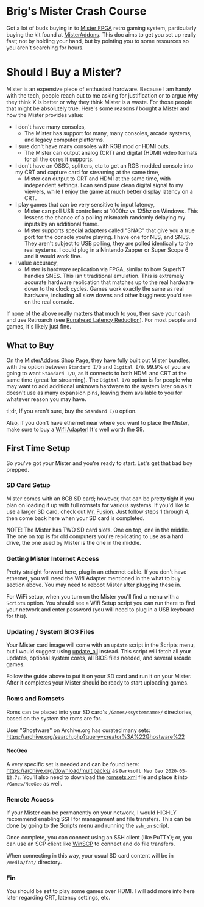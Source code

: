 # Brig's Mister Crash Course
Got a lot of buds buying in to [Mister FPGA](https://www.retrorgb.com/mister.html) retro gaming system, particularly buying the kit found at [MisterAddons](https://misteraddons.com/products/mister-bundles). This doc aims to get you set up really fast; not by holding your hand, but by pointing you to some resources so you aren't searching for hours.

# Should I Buy a Mister?
Mister is an expensive piece of enthusiast hardware. Because I am handy with the tech, people reach out to me asking for justification or to argue why they think X is better or why they think Mister is a waste. For those people that might be absolutely true. Here's some reasons *I* bought a Mister and how the Mister provides value:

* I don't have many consoles,
    * The Mister has support for many, many consoles, arcade systems, and legacy computer platforms.
* I sure don't have many consoles with RGB mod or HDMI outs,
    * The Mister can output analog (CRT) and digital (HDMI) video formats for all the cores it supports.
* I don't have an OSSC, splitters, etc to get an RGB modded console into my CRT and capture card for streaming at the same time,
    * Mister can output to CRT and HDMI at the same time, with independent settings. I can send pure clean digital signal to my viewers, while I enjoy the game at much better display latency on a CRT.
* I play games that can be very sensitive to input latency,
    * Mister can poll USB controllers at 1000hz vs 125hz on Windows. This lessens the chance of a polling mismatch randomly delaying my inputs by an additional frame.
    * Mister supports special adapters called "SNAC" that give you a true port for the console you're playing. I have one for NES, and SNES. They aren't subject to USB polling, they are polled identically to the real systems. I could plug in a Nintendo Zapper or Super Scope 6 and it would work fine.
* I value accuracy,
    * Mister is hardware replication via FPGA, similar to how SuperNT handles SNES. This isn't traditional emulation. This is extremely accurate hardware replication that matches up to the real hardware down to the clock cycles. Games work exactly the same as real hardware, including all slow downs and other bugginess you'd see on the real console.

If none of the above really matters that much to you, then save your cash and use Retroarch (see [Runahead Latency Reduction](https://www.libretro.com/index.php/retroarch-1-7-2%E2%80%8A-%E2%80%8Aachieving-better-latency-than-original-hardware-through-new-runahead-method/#:~:text=Once%20the%20game%20is%20running,you%20want%20to%20run%20ahead.)). For most people and games, it's likely just fine.

## What to Buy
On the [MisterAddons Shop Page](https://misteraddons.com/products/mister-bundles), they have fully built out Mister bundles, with the option between `Standard I/O` and `Digital I/O`. 99.9% of you are going to want `Standard I/O`, as it connects to both HDMI and CRT at the same time (great for streaming). The `Digital I/O` option is for people who may want to add additional unknown hardware to the system later on as it doesn't use as many expansion pins, leaving them available to you for whatever reason you may have.

tl;dr, If you aren't sure, buy the `Standard I/O` option.

Also, if you don't have ethernet near where you want to place the Mister, make sure to buy a [Wifi Adapter](https://misteraddons.com/products/wifi-adapter)! It's well worth the $9.

## First Time Setup
So you've got your Mister and you're ready to start. Let's get that bad boy prepped.

### SD Card Setup
Mister comes with an 8GB SD card; however, that can be pretty tight if you plan on loading it up with full romsets for various systems. If you'd like to use a larger SD card, check out [Mr. Fusion](https://github.com/MiSTer-devel/mr-fusion). Just follow steps 1 through 4, then come back here when your SD card is completed.

NOTE: The Mister has TWO SD card slots. One on top, one in the middle. The one on top is for old computers you're replicating to use as a hard drive, the one used by Mister is the one in the middle.

### Getting Mister Internet Access
Pretty straight forward here, plug in an ethernet cable. If you don't have ethernet, you will need the Wifi Adapter mentioned in the what to buy section above. You may need to reboot Mister after plugging these in.

For WiFi setup, when you turn on the Mister you'll find a menu with a `Scripts` option. You should see a Wifi Setup script you can run there to find your network and enter password (you will need to plug in a USB keyboard for this).

### Updating / System BIOS Files
Your Mister card image will come with an `update` script in the Scripts menu, but I would suggest using [update_all](https://github.com/theypsilon/Update_All_MiSTer) instead. This script will fetch all your updates, optional system cores, all BIOS files needed, and several arcade games.

Follow the guide above to put it on your SD card and run it on your Mister. After it completes your Mister should be ready to start uploading games.

### Roms and Romsets
Roms can be placed into your SD card's `/Games/<systemname>/` directories, based on the system the roms are for.

User "Ghostware" on Archive.org has curated many sets: https://archive.org/search.php?query=creator%3A%22Ghostware%22

#### NeoGeo
A very specific set is needed and can be found here: https://archive.org/download/multipacks/ as `Darksoft Neo Geo 2020-05-12.7z`. You'll also need to download the [romsets.xml](https://github.com/MiSTer-devel/NeoGeo_MiSTer/blob/master/releases/romsets.xml) file and place it into `/Games/NeoGeo` as well.

### Remote Access
If your Mister can be permanently on your network, I would HIGHLY recommend enabling SSH for management and file transfers. This can be done by going to the Scripts menu and running the `ssh_on` script.

Once complete, you can connect using an SSH client (like PuTTY); or, you can use an SCP client like [WinSCP](https://winscp.net/eng/download.php) to connect and do file transfers.

When connecting in this way, your usual SD card content will be in `/media/fat/` directory.

### Fin
You should be set to play some games over HDMI. I will add more info here later regarding CRT, latency settings, etc.
